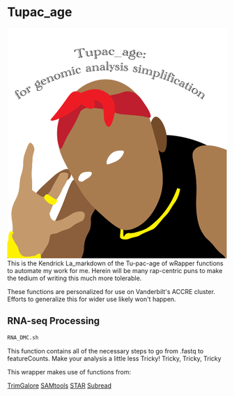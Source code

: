 # Tupac_age
![Logo](https://github.com/adamxmiranda/Tupac_age/blob/'progress'/logo/Tupac_age-logo.svg?raw=true)
This is the Kendrick La_markdown of the Tu-pac-age of wRapper functions to automate my work for me. Herein will be many rap-centric puns to make the tedium of writing this much more tolerable.

These functions are personalized for use on Vanderbilt's ACCRE cluster. Efforts to generalize this for wider use likely won't happen.

## RNA-seq Processing
```bash
RNA_DMC.sh
```
This function contains all of the necessary steps to go from .fastq to featureCounts.
Make your analysis a little less Tricky!
Tricky, Tricky, Tricky

This wrapper makes use of functions from:

[TrimGalore](https://www.bioinformatics.babraham.ac.uk/projects/trim_galore/)
[SAMtools](http://www.htslib.org/)
[STAR](https://physiology.med.cornell.edu/faculty/skrabanek/lab/angsd/lecture_notes/STARmanual.pdf)
[Subread](http://subread.sourceforge.net/)
